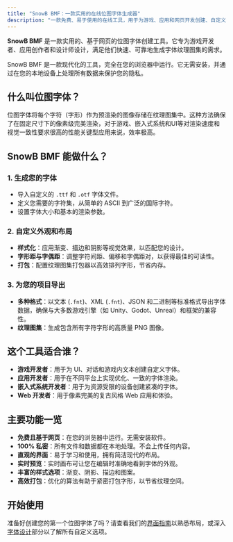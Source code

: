 ```yaml
---
title: "SnowB BMF：一款实用的在线位图字体生成器"
description: "一款免费、易于使用的在线工具，用于为游戏、应用和网页开发创建、自定义和导出位图字体。无需安装。"
---
```


**SnowB BMF** 是一款实用的、基于网页的位图字体创建工具。它专为游戏开发者、应用创作者和设计师设计，满足他们快速、可靠地生成字体纹理图集的需求。

SnowB BMF 是一款现代化的工具，完全在您的浏览器中运行。它无需安装，并通过在您的本地设备上处理所有数据来保护您的隐私。

## 什么叫位图字体？

位图字体将每个字符（字形）作为预渲染的图像存储在纹理图集中。这种方法确保了在固定尺寸下的像素级完美渲染，对于游戏、嵌入式系统和UI等对渲染速度和视觉一致性要求很高的性能关键型应用来说，效率极高。

## SnowB BMF 能做什么？

### 1. 生成您的字体
- 导入自定义的 `.ttf` 和 `.otf` 字体文件。
- 定义您需要的字符集，从简单的 ASCII 到广泛的国际字符。
- 设置字体大小和基本的渲染参数。

### 2. 自定义外观和布局
- **样式化**：应用渐变、描边和阴影等视觉效果，以匹配您的设计。
- **字形距与字偶距**：调整字符间距、偏移和字偶距对，以获得最佳的可读性。
- **打包**：配置纹理图集打包器以高效排列字形，节省内存。

### 3. 为您的项目导出
- **多种格式**：以文本 (`.fnt`)、XML (`.fnt`)、JSON 和二进制等标准格式导出字体数据，确保与大多数游戏引擎（如 Unity、Godot、Unreal）和框架的兼容性。
- **纹理图集**：生成包含所有字符字形的高质量 PNG 图像。

## 这个工具适合谁？

- **游戏开发者**：用于为 UI、对话和游戏内文本创建自定义字体。
- **应用开发者**：用于在不同平台上实现优化、一致的字体渲染。
- **嵌入式系统开发者**：用于为资源受限的设备创建紧凑的字体。
- **Web 开发者**：用于像素完美的复古风格 Web 应用和体验。

## 主要功能一览

- **免费且基于网页**：在您的浏览器中运行。无需安装软件。
- **100% 私密**：所有文件和数据都在本地处理。不会上传任何内容。
- **直观的界面**：易于学习和使用，拥有简洁现代的布局。
- **实时预览**：实时画布可让您在编辑时准确地看到字体的外观。
- **丰富的样式选项**：渐变、阴影、描边和图案。
- **高效打包**：优化的算法有助于紧密打包字形，以节省纹理空间。

## 开始使用

准备好创建您的第一个位图字体了吗？请查看我们的[界面指南](../interface-guide)以熟悉布局，或深入[字体设计](../font-design/)部分以了解所有自定义选项。